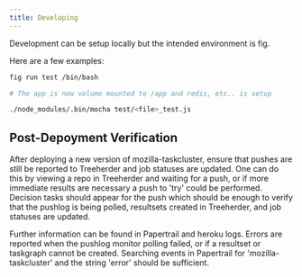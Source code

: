 ```yaml
---
title: Developing
---
```


Development can be setup locally but the intended environment is fig.

Here are a few examples:

```sh
fig run test /bin/bash

# The app is now volume mounted to /app and redis, etc.. is setup

./node_modules/.bin/mocha test/<file>_test.js
```

## Post-Depoyment Verification

After deploying a new version of mozilla-taskcluster, ensure that pushes are still be reported to Treeherder and job statuses are updated.  One can do this by viewing a repo in Treeherder and waiting for a push, or if more immediate results are necessary a push to 'try' could be performed.  Decision tasks should appear for the push which should be enough to verify that the pushlog is being polled, resultsets created in Treeherder, and job statuses are updated. 

Further information can be found in Papertrail and heroku logs.  Errors are reported when the pushlog monitor polling failed, or if a resultset or taskgraph cannot be created.  Searching events in Papertrail for 'mozilla-taskcluster' and the string 'error' should be sufficient.
